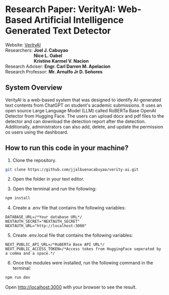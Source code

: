 # Research Paper: VerityAI: Web-Based Artificial Intelligence Generated Text Detector

Website: <a target="_blank" href="https://verity-ai.vercel.app">VerityAI</a><br>
Researchers: <b>Joel J. Cabuyao</b><br>
&nbsp;&nbsp;&nbsp;&nbsp;&nbsp;&nbsp;&nbsp;&nbsp;&nbsp;&nbsp;&nbsp;&nbsp;&nbsp;&nbsp;&nbsp;&nbsp;&nbsp;&nbsp;&nbsp;&nbsp;&nbsp;&nbsp;&nbsp;<b>Nice L. Oabel</b><br>
&nbsp;&nbsp;&nbsp;&nbsp;&nbsp;&nbsp;&nbsp;&nbsp;&nbsp;&nbsp;&nbsp;&nbsp;&nbsp;&nbsp;&nbsp;&nbsp;&nbsp;&nbsp;&nbsp;&nbsp;&nbsp;&nbsp;&nbsp;<b>Kristine Karmel V. Nacion</b><br>
Research Adviser: <b>Engr. Carl Darren M. Apelacion</b><br>
Research Professor: <b>Mr. Arnulfo Jr D. Señores</b>


## System Overview
VerityAI is a web-based system that was designed to identify AI-generated text contents from ChatGPT on student's academic submissions. It uses an open source Large Language Model (LLM) called RoBERTa Base OpenAI Detector from Hugging Face. The users can upload docx and pdf files to the detector and can download the detection report after the detection. Additionally, administrators can also add, delete, and update the permission os users using the dashboard. 

## How to run this code in your machine?

1. Clone the repository.

```bash
git clone https://github.com/jjalbuenacabuyao/verity-ai.git
```

2. Open the folder in your text editor.

3. Open the terminal and run the following:
```bash
npm install
```

4. Create a .env file that contains the following variables:
```
DATABASE_URL=/*Your database URL*/
NEXTAUTH_SECRET="NEXTAUTH_SECRET"
NEXTAUTH_URL="http://localhost:3000"
```

5. Create .env.local file that contains the following variables:
```
NEXT_PUBLIC_API_URL=/*RoBERTa Base API URL*/
NEXT_PUBLIC_ACCESS_TOKEN=/*Access tokes from HuggingFace seperated by a comma and a space.*/
```

6. Once the modules were installed, run the following command in the terminal:
```bash
npm run dev
```

Open [http://localhost:3000](http://localhost:3000) with your browser to see the result.

